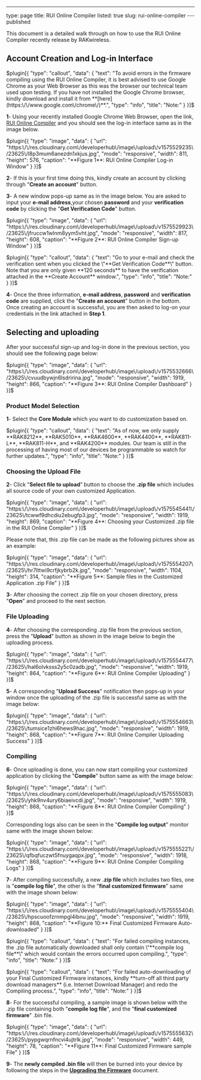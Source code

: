 ---
type: page
title: RUI Online Compiler
listed: true
slug: rui-online-compiler
---published

This document is a detailed walk through on how to use the RUI Online Compiler recently release by RAKwireless. 

## Account Creation and Log-in Interface

$plugin[{
    "type": "callout",
    "data": {
        "text": "To avoid errors in the firmware compiling using the RUI Online Compiler, it is best advised to use Google Chrome as your Web Browser as this was the browser our technical team used upon testing. If you have not installed the Google Chrome browser, kindly download and install it from **[here](https:\/\/www.google.com\/chrome\/)**.",
        "type": "info",
        "title": "Note:"
    }
}]$

**1**- Using your recently installed Google Chrome Web Browser, open the link, [RUI Online Compiler](http://47.112.137.11:12090/#/user/login) and you should see the log-in interface same as in the image below.

$plugin[{
    "type": "image",
    "data": {
        "url": "https:\/\/res.cloudinary.com\/developerhub\/image\/upload\/v1575529235\/23625\/l8p3mum6anezdn1xkjus.jpg",
        "mode": "responsive",
        "width": 811,
        "height": 576,
        "caption": "**Figure 1**: RUI Online Compiler Log-in Window"
    }
}]$

**2**- If this is your first time doing this, kindly create an account by clicking through "**Create an account**" button.

**3**- A new window pops-up same as in the image below. You are asked to input your **e-mail address**,your chosen **password** and your **verification code** by clicking the "**Get Verification Code**" button.

$plugin[{
    "type": "image",
    "data": {
        "url": "https:\/\/res.cloudinary.com\/developerhub\/image\/upload\/v1575529923\/23625\/jfruccw1wlnm8yym5vht.jpg",
        "mode": "responsive",
        "width": 817,
        "height": 608,
        "caption": "**Figure 2**: RUI Online Compiler Sign-up Window"
    }
}]$

$plugin[{
    "type": "callout",
    "data": {
        "text": "Go to your e-mail and check the verification sent when you clicked the \"**Get Verification Code**\" button. Note that you are only given **120 seconds** to have the verification attached in the **Create Account** window.",
        "type": "info",
        "title": "Note:"
    }
}]$

**4**- Once the three information, **e-mail address**, **password** and **verification code** are supplied, click the "**Create an account**" button in the bottom. Once creating an account is successful, you are then asked to log-on your credentials in the link attached in **Step 1**.

## Selecting and uploading

After your successful sign-up and log-in done in the previous section, you should see the following page below:

$plugin[{
    "type": "image",
    "data": {
        "url": "https:\/\/res.cloudinary.com\/developerhub\/image\/upload\/v1575532666\/23625\/cvuudbywjn6lsdririna.jpg",
        "mode": "responsive",
        "width": 1919,
        "height": 866,
        "caption": "**Figure 3**: RUI Online Compiler Dashboard"
    }
}]$

### Product Model Selection

**1**- Select the **Core Module** which you want to do customization based on.

$plugin[{
    "type": "callout",
    "data": {
        "text": "As of now, we only supply **RAK8212**, **RAK5010**, **RAK4600**, **RAK4400**, **RAK811-L**, **RAK811-H**, and **RAK4200** modules. Our team is still in the processing of having most of our devices be programmable so watch for further updates.",
        "type": "info",
        "title": "Note:"
    }
}]$

### Choosing the Upload File

**2**- Click "**Select file to upload**” button to choose the **.zip file** which includes all source code of your own customized Application.

$plugin[{
    "type": "image",
    "data": {
        "url": "https:\/\/res.cloudinary.com\/developerhub\/image\/upload\/v1575545441\/23625\/tcwwf9dhcdiu2ebugfp3.jpg",
        "mode": "responsive",
        "width": 1919,
        "height": 869,
        "caption": "**Figure 4**: Choosing your Customized .zip file in the RUI Online Compiler"
    }
}]$

Please note that, this .zip file can be made as the following pictures show as an example:

$plugin[{
    "type": "image",
    "data": {
        "url": "https:\/\/res.cloudinary.com\/developerhub\/image\/upload\/v1575554207\/23625\/hr7lttwi9crfjkybrb2k.jpg",
        "mode": "responsive",
        "width": 1104,
        "height": 314,
        "caption": "**Figure 5**: Sample files in the Customized Application .zip File"
    }
}]$

**3**- After choosing the correct .zip file on your chosen directory, press "**Open**" and proceed to the next section.

### File Uploading

**4**- After choosing the corresponding .zip file from the previous section, press the "**Upload**" button as shown in the image below to begin the uploading process.

$plugin[{
    "type": "image",
    "data": {
        "url": "https:\/\/res.cloudinary.com\/developerhub\/image\/upload\/v1575554477\/23625\/hal6olvksss2y5c0zadb.jpg",
        "mode": "responsive",
        "width": 1919,
        "height": 864,
        "caption": "**Figure 6**: RUI Online Compiler Uploading"
    }
}]$

**5**- A corresponding "**Upload Success**" notification then pops-up in your window once the uploading of the .zip file is successful same as with the image below:

$plugin[{
    "type": "image",
    "data": {
        "url": "https:\/\/res.cloudinary.com\/developerhub\/image\/upload\/v1575554663\/23625\/tumsice1zhi6hews9hac.jpg",
        "mode": "responsive",
        "width": 1919,
        "height": 868,
        "caption": "**Figure 7**: RUI Online Compiler Uploading Success"
    }
}]$

### Compiling

**6**- Once uploading is done, you can now start compiling your customized application by clicking the "**Compile**" button same as with the image below:

$plugin[{
    "type": "image",
    "data": {
        "url": "https:\/\/res.cloudinary.com\/developerhub\/image\/upload\/v1575555083\/23625\/yhk9nv4ury6biaeivcdi.jpg",
        "mode": "responsive",
        "width": 1919,
        "height": 868,
        "caption": "**Figure 8**: RUI Online Compiler Compiling"
    }
}]$

Corresponding logs also can be seen in the "**Compile log output**" monitor same with the image shown below:

$plugin[{
    "type": "image",
    "data": {
        "url": "https:\/\/res.cloudinary.com\/developerhub\/image\/upload\/v1575555221\/23625\/qfbqfuczwt5fnuygaqpx.jpg",
        "mode": "responsive",
        "width": 1918,
        "height": 868,
        "caption": "**Figure 9**: RUI Online Compiler Compiling Logs"
    }
}]$

**7**- After compiling successfully, a new **.zip file** which includes two files, one is "**compile log file**", the other is the "**final customized firmware**" same with the image shown below:

$plugin[{
    "type": "image",
    "data": {
        "url": "https:\/\/res.cloudinary.com\/developerhub\/image\/upload\/v1575555404\/23625\/hpscuoofzrnmpgl4ibnu.jpg",
        "mode": "responsive",
        "width": 1919,
        "height": 868,
        "caption": "**Figure 10:**  Final Customized Firmware Auto-downloaded"
    }
}]$

$plugin[{
    "type": "callout",
    "data": {
        "text": "For failed compiling instances, the .zip file automatically downloaded shall only contain \"**compile log file**\" which would contain the errors occurred upon compiling.",
        "type": "info",
        "title": "Note:"
    }
}]$

$plugin[{
    "type": "callout",
    "data": {
        "text": "For failed auto-downloading of your Final Customized Firmware instances, kindly **turn-off all third party download managers** (i.e. Internet Download Manager) and redo the Compiling process.",
        "type": "info",
        "title": "Note:"
    }
}]$

**8**- For the successful compiling, a sample image is shown below with the .zip file containing both "**compile log file**", and the "**final customized firmware**" .bin file.

$plugin[{
    "type": "image",
    "data": {
        "url": "https:\/\/res.cloudinary.com\/developerhub\/image\/upload\/v1575555632\/23625\/pypgwqrnfncvi4ujtrlk.jpg",
        "mode": "responsive",
        "width": 449,
        "height": 78,
        "caption": "**Figure 11**: Final Customized Firmware sample File"
    }
}]$

**9**- The **newly compiled .bin file** will then be burned into your device by following the steps in the **[Upgrading the Firmware](https://doc.rakwireless.com/rak5010-wistrio-nb-iot-tracker/upgrading-firmware-through-dfu-over-ble)** document.


